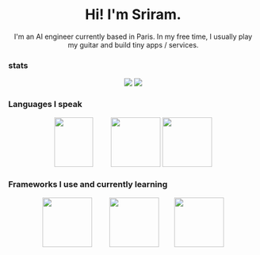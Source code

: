 <h1 align="center">Hi! I'm Sriram.</h1>
<p align="center">I'm an AI engineer currently based in Paris. In my free time, I usually play my guitar and build tiny apps / services.
</p>

### stats

<p align="center">
  <img src="https://github-readme-stats.vercel.app/api?username=softmaxer&theme=onedark&show_icons=true&hide_border=false&count_private=true" />
<img src="https://github-readme-streak-stats.herokuapp.com/?user=softmaxer&theme=onedark&hide_border=false" />
</p>

### Languages I speak
<p align="center">
  <img src="https://brandslogos.com/wp-content/uploads/images/large/gopher-logo.png" height=100 width=78/>&nbsp;&nbsp;&nbsp;&nbsp;&nbsp;&nbsp;&nbsp;&nbsp;
  
  <img src="https://cdn.freebiesupply.com/logos/large/2x/python-5-logo-png-transparent.png" height=100 width=100 />
  <img src="https://download.logo.wine/logo/Kotlin_(programming_language)/Kotlin_(programming_language)-Logo.wine.png" height=100/>
</p>

### Frameworks I use and currently learning
<p align="center">
  <img src="https://upload.wikimedia.org/wikipedia/commons/thumb/0/04/PyTorch_logo_white.svg/1280px-PyTorch_logo_white.svg.png" height=100/>&nbsp;&nbsp;&nbsp;&nbsp;&nbsp;&nbsp;&nbsp;&nbsp;
  <img src="https://cdn4.iconfinder.com/data/icons/logos-3/600/React.js_logo-512.png" height=100 width=100/>&nbsp;&nbsp;&nbsp;&nbsp;&nbsp;&nbsp;&nbsp;&nbsp;<img src="https://media.licdn.com/dms/image/D4D12AQFK5SBQKLaqYQ/article-cover_image-shrink_720_1280/0/1703371816035?e=2147483647&v=beta&t=4u2-5dKMNj1VUzVsi5vIfYGuIVArcEe6z4JOSkosplY" width=100 height=100/>
</p>
